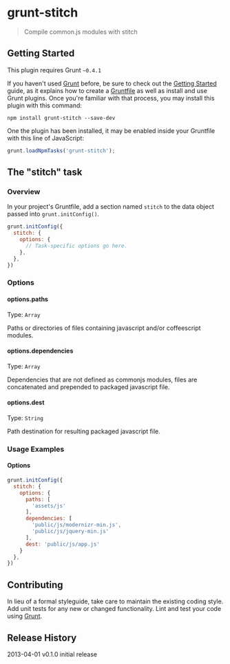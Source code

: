 # grunt-stitch

> Compile common.js modules with stitch

## Getting Started
This plugin requires Grunt `~0.4.1`

If you haven't used [Grunt](http://gruntjs.com/) before, be sure to check out the [Getting Started](http://gruntjs.com/getting-started) guide, as it explains how to create a [Gruntfile](http://gruntjs.com/sample-gruntfile) as well as install and use Grunt plugins. Once you're familiar with that process, you may install this plugin with this command:

```shell
npm install grunt-stitch --save-dev
```

One the plugin has been installed, it may be enabled inside your Gruntfile with this line of JavaScript:

```js
grunt.loadNpmTasks('grunt-stitch');
```

## The "stitch" task

### Overview
In your project's Gruntfile, add a section named `stitch` to the data object passed into `grunt.initConfig()`.

```js
grunt.initConfig({
  stitch: {
    options: {
      // Task-specific options go here.
    },
  },
})
```

### Options

#### options.paths
Type: `Array`

Paths or directories of files containing javascript and/or coffeescript modules.

#### options.dependencies
Type: `Array`

Dependencies that are not defined as commonjs modules, files are
concatenated and prepended to packaged javascript file.

#### options.dest
Type: `String`

Path destination for resulting packaged javascript file.

### Usage Examples

#### Options

```js
grunt.initConfig({
  stitch: {
    options: {
      paths: [
        'assets/js'
      ],
      dependencies: [
        'public/js/modernizr-min.js',
        'public/js/jquery-min.js'
      ],
      dest: 'public/js/app.js'
    }
  },
})
```

## Contributing
In lieu of a formal styleguide, take care to maintain the existing coding style. Add unit tests for any new or changed functionality. Lint and test your code using [Grunt](http://gruntjs.com/).

## Release History
2013-04-01 v0.1.0 initial release
